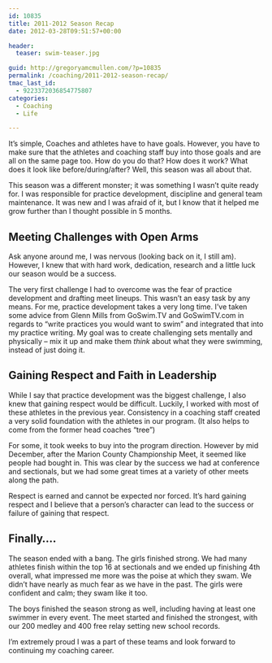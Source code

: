 ```yaml
---
id: 10835
title: 2011-2012 Season Recap
date: 2012-03-28T09:51:57+00:00

header:
  teaser: swim-teaser.jpg

guid: http://gregoryamcmullen.com/?p=10835
permalink: /coaching/2011-2012-season-recap/
tmac_last_id:
  - 9223372036854775807
categories:
  - Coaching
  - Life

---
```

It&#8217;s simple, Coaches and athletes have to have goals. However, you have to make sure that the athletes and coaching staff buy into those goals and are all on the same page too. How do you do that? How does it work? What does it look like before/during/after? Well, this season was all about that.

This season was a different monster; it was something I wasn&#8217;t quite ready for. I was responsible for practice development, discipline and general team maintenance. It was new and I was afraid of it, but I know that it helped me grow further than I thought possible in 5 months.

## Meeting Challenges with Open Arms

Ask anyone around me, I was nervous (looking back on it, I still am). However, I knew that with hard work, dedication, research and a little luck our season would be a success.

The very first challenge I had to overcome was the fear of practice development and drafting meet lineups. This wasn&#8217;t an easy task by any means. For me, practice development takes a very long time. I&#8217;ve taken some advice from Glenn Mills from GoSwim.TV and GoSwimTV.com in regards to &#8220;write practices you would want to swim&#8221; and integrated that into my practice writing. My goal was to create challenging sets mentally and physically &#8211; mix it up and make them _think_ about what they were swimming, instead of just doing it.

## Gaining Respect and Faith in Leadership

While I say that practice development was the biggest challenge, I also knew that gaining respect would be difficult. Luckily, I worked with most of these athletes in the previous year. Consistency in a coaching staff created a very solid foundation with the athletes in our program. (It also helps to come from the former head coaches &#8220;tree&#8221;)

For some, it took weeks to buy into the program direction. However by mid December, after the Marion County Championship Meet, it seemed like people had bought in. This was clear by the success we had at conference and sectionals, but we had some great times at a variety of other meets along the path.

Respect is earned and cannot be expected nor forced. It&#8217;s hard gaining respect and I believe that a person&#8217;s character can lead to the success or failure of gaining that respect.

## Finally&#8230;.

The season ended with a bang. The girls finished strong. We had many athletes finish within the top 16 at sectionals and we ended up finishing 4th overall, what impressed me more was the poise at which they swam. We didn&#8217;t have nearly as much fear as we have in the past. The girls were confident and calm; they swam like it too.

The boys finished the season strong as well, including having at least one swimmer in every event. The meet started and finished the strongest, with our 200 medley and 400 free relay setting new school records.

I&#8217;m extremely proud I was a part of these teams and look forward to continuing my coaching career.
